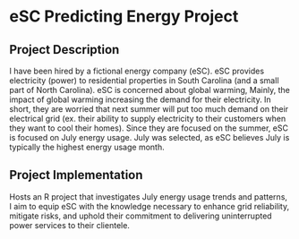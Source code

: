 # eSC Predicting Energy Project

## Project Description
I have been hired by a fictional energy company (eSC). eSC provides electricity (power) to residential properties in South Carolina (and a small part of North Carolina). eSC is concerned about global warming, Mainly, the impact of global warming increasing the demand for their electricity. In short, they are worried that next summer will put too much demand on their electrical grid (ex. their ability to supply electricity to their customers when they want to cool their homes). Since they are focused on the summer, eSC is focused on July energy usage. July was selected, as eSC believes July is typically the highest energy usage month.

## Project Implementation 
Hosts an R project that investigates July energy usage trends and patterns, I aim to equip eSC with the knowledge necessary to enhance grid reliability, mitigate risks, and uphold their commitment to delivering uninterrupted power services to their clientele. 
